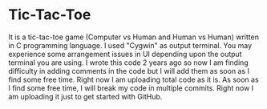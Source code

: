 # Tic-Tac-Toe
It is a tic-tac-toe game (Computer vs Human and Human vs Human) written in C programming language.
I used "Cygwin" as output terminal.
You may experience some arrangement issues in UI depending upon the output terminal you are using.
I wrote this code 2 years ago so now I am finding difficulty in adding comments in the code but I will add them as soon as I find some free time.
Right now I am uploading total code as it is.
As soon as I find some free time, I will break my code in multiple commits.
Right now I am uploading it just to get started with GitHub.
